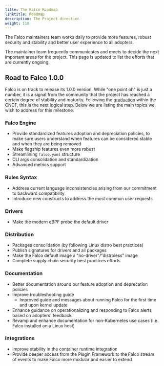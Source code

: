 ```yaml
---
title: The Falco Roadmap
linktitle: Roadmap
description: The Project direction
weight: 110
---
```


The Falco maintainers team works daily to provide more features, robust security and stability and better user experience to all adopters.

The maintainer team frequently communicates and meets to decide the next important areas for the project. This page is updated to list the efforts that are currently ongoing.

## Road to Falco 1.0.0

Falco is on track to release its 1.0.0 version. While "one point oh" is just a number, it is a signal from the community that the project has reached a certain degree of stability and maturity. Following the [graduation](https://falco.org/blog/falco-graduation/) within the CNCF, this is the next logical step. Below we are listing the main topics we wish to address for this milestone.

### Falco Engine

- Provide standardized features adoption and depreciation policies, to make sure users understand when features can be considered stable and when they are being removed
- Make flagship features even more robust
- Streamlining `falco.yaml` structure
- CLI args consolidation and standardization
- Advanced metrics support

### Rules Syntax

- Address current language inconsistencies arising from our commitment to backward compatibility
- Introduce new constructs to address the most common user requests

### Drivers

- Make the modern eBPF probe the default driver

### Distribution

- Packages consolidation (by following Linux distro best practices)
- Publish signatures for drivers and all packages
- Make the Falco default image a "no-driver"/"distroless" image
- Complete supply chain security best practices efforts

### Documentation

- Better documentation around our feature adoption and deprecation policies
- Improve troubleshooting guide
    - Improved guide and messages about running Falco for the first time and upon kernel update
- Enhance guidance on operationalizing and responding to Falco alerts based on adopters' feedback
- Revamp and enhance documentation for non-Kubernetes use cases (i.e. Falco installed on a Linux host)

### Integrations

- Improve stability in the container runtime integration
- Provide deeper access from the Plugin Framework to the Falco stream of events to make Falco more modular and easier to extend

